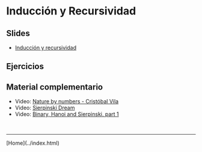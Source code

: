 # Inducción y Recursividad

## Slides

- [Inducción y recursividad](slides/03.1-InduccionyRecursividad.pdf)  

<!--
- [](slides/03.2-Recursividad.pdf)  
-->


## Ejercicios



## Material complementario

- Video: [Nature by numbers - Cristóbal Vila](https://www.youtube.com/watch?v=kkGeOWYOFoA)  
- Video: [Sierpinski Dream](https://www.youtube.com/watch?v=P5EkdJRtF-4)  
- Video: [Binary, Hanoi and Sierpinski, part 1](https://www.youtube.com/watch?v=2SUvWfNJSsM)  



<BR>
<HR>
[Home](../index.html)
<BR>

